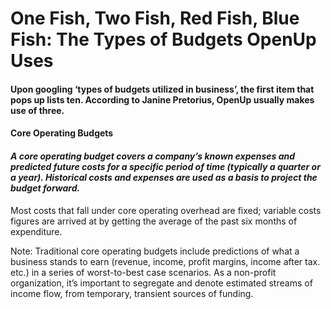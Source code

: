 # One Fish, Two Fish, Red Fish, Blue Fish: The Types of Budgets OpenUp Uses

#### Upon googling ‘types of budgets utilized in business’, the first item that pops up lists ten. According to Janine Pretorius, OpenUp usually makes use of three. 

#### **Core Operating Budgets** 

#### _A core operating budget covers a company’s known expenses and predicted future costs for a specific period of time \(typically a quarter or a year\).  Historical costs and expenses are used as a basis to project the budget forward._ 

Most costs that fall under core operating overhead are fixed; variable costs figures are arrived at by getting the average of the past six months of expenditure.   
  
Note: Traditional core operating budgets include predictions of what a business stands to earn \(revenue, income, profit margins, income after tax. etc.\) in a series of worst-to-best case scenarios. As a non-profit organization, it’s important to segregate and denote estimated streams of income flow, from temporary, transient sources of funding.

  
  


